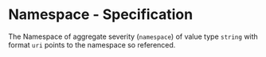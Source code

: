 # Namespace - Specification

The Namespace of aggregate severity (`namespace`) of value type `string` with format `uri` points to the namespace so referenced.
